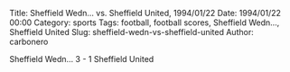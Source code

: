 Title: Sheffield Wedn… vs. Sheffield United, 1994/01/22
Date: 1994/01/22 00:00
Category: sports
Tags: football, football scores, Sheffield Wedn…, Sheffield United
Slug: sheffield-wedn-vs-sheffield-united
Author: carbonero


Sheffield Wedn… 3 - 1 Sheffield United
